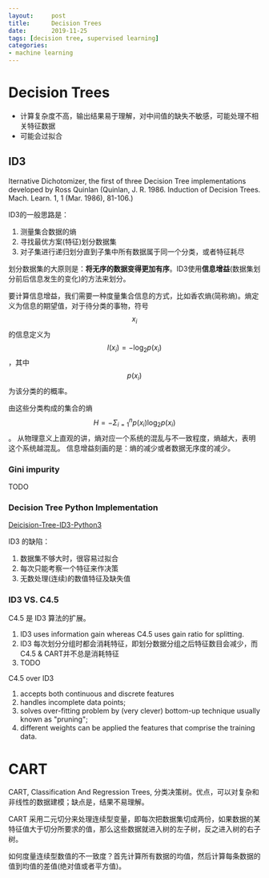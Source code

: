 ```yaml
---
layout:     post
title:      Decision Trees
date:       2019-11-25
tags: [decision tree, supervised learning]
categories: 
- machine learning
---
```


# Decision Trees 
* 计算复杂度不高，输出结果易于理解，对中间值的缺失不敏感，可能处理不相关特征数据 
* 可能会过拟合


## ID3
Iternative Dichotomizer, the first of three Decision Tree implementations developed by Ross Quinlan (Quinlan, J. R. 1986.  Induction of Decision Trees. Mach. Learn. 1, 1 (Mar. 1986), 81-106.)

ID3的一般思路是：
1. 测量集合数据的熵
2. 寻找最优方案(特征)划分数据集
3. 对子集进行递归划分直到子集中所有数据属于同一个分类，或者特征耗尽

划分数据集的大原则是：**将无序的数据变得更加有序**。ID3使用**信息增益**(数据集划分前后信息发生的变化)的方法来划分。

要计算信息增益，我们需要一种度量集合信息的方式，比如香农熵(简称熵)。熵定义为信息的期望值，对于待分类的事物，符号$$x_i$$的信息定义为
$$l(x_i) = - \text{log}_2p(x_i)$$，其中$$p(x_i)$$为该分类的的概率。

由这些分类构成的集合的熵 $$H = -\Sigma_{i=1}^n p(x_i) \text{log}_2 p(x_i) $$ 。 从物理意义上直观的讲，熵对应一个系统的混乱与不一致程度，熵越大，表明这个系统越混乱。
信息增益刻画的是：熵的减少或者数据无序度的减少。 

### Gini impurity 
TODO

### Decision Tree Python Implementation 

[Deicision-Tree-ID3-Python3]({{site.baseurl}}/codes/decision_tree.py.txt)

ID3 的缺陷：
1. 数据集不够大时，很容易过拟合
2. 每次只能考察一个特征来作决策
3. 无数处理(连续)的数值特征及缺失值

### ID3 VS. C4.5
C4.5 是 ID3 算法的扩展。
 
1. ID3 uses information gain whereas C4.5 uses gain ratio for splitting. 
2. ID3 每次划分分组时都会消耗特征，即划分数据分组之后特征数目会减少，而C4.5 & CART并不总是消耗特征
3. TODO

C4.5 over ID3
1. accepts both continuous and discrete features
2. handles incomplete data points; 
3. solves over-fitting problem by (very clever) bottom-up technique usually known as "pruning"; 
4. different weights can be applied the features that comprise the training data.


# CART 
CART, Classification And Regression Trees, 分类决策树。优点，可以对复杂和非线性的数据建模；缺点是，结果不易理解。

CART 采用二元切分来处理连续型变量，即每次把数据集切成两份，如果数据的某特征值大于切分所要求的值，那么这些数据就进入树的左子树，反之进入树的右子树。

如何度量连续型数值的不一致度？首先计算所有数据的均值，然后计算每条数据的值到均值的差值(绝对值或者平方值)。 

